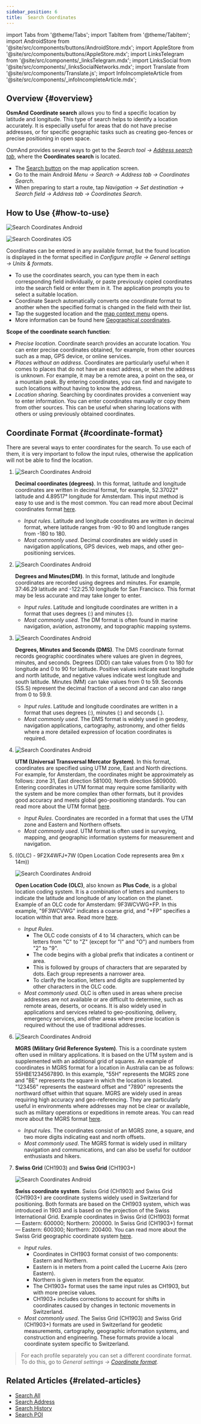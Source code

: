 ```yaml
---
sidebar_position: 6
title:  Search Coordinates
---
```


import Tabs from '@theme/Tabs';
import TabItem from '@theme/TabItem';
import AndroidStore from '@site/src/components/buttons/AndroidStore.mdx';
import AppleStore from '@site/src/components/buttons/AppleStore.mdx';
import LinksTelegram from '@site/src/components/_linksTelegram.mdx';
import LinksSocial from '@site/src/components/_linksSocialNetworks.mdx';
import Translate from '@site/src/components/Translate.js';
import InfoIncompleteArticle from '@site/src/components/_infoIncompleteArticle.mdx';


## Overview {#overview}

**OsmAnd Coordinate search** allows you to find a specific location by latitude and longitude. This type of search helps to identify a location accurately. It is especially useful for areas that do not have precise addresses, or for specific geographic tasks such as creating geo-fences or precise positioning in open space.

OsmAnd provides several ways to get to the *Search tool → [Address search tab](../search/search-address.md)*, where the **Coordinates search** is located.

- The [Search button](../widgets/map-buttons.md#search) on the map application screen.
- Go to the main Android *Menu → Search → Address tab → Coordinates Search*.
- When preparing to start a route, tap *Navigation → Set destination → Search field → Address tab → Coordinates Search*.  


## How to Use {#how-to-use}

<Tabs groupId="operating-systems" queryString="current-os">

<TabItem value="android" label="Android">

![Search Coordinates Android](@site/static/img/search/coordinates_search_android.png)

</TabItem>

<TabItem value="ios" label="iOS">

![Search Coordinates iOS](@site/static/img/search/coordinates_search_ios.png)

</TabItem>

</Tabs>

Coordinates can be entered in any available format, but the found location is displayed in the format specified in *Configure profile → General settings → Units & formats*.

- To use the coordinates search, you can type them in each corresponding field individually, or paste previously copied coordinates into the search field or enter them in it. The application prompts you to select a suitable location.
- Coordinate Search automatically converts one coordinate format to another when the specified format is changed in the field with their list.
- Tap the suggested location and the [map context menu](../map/map-context-menu.md#select-any-point-long-tap) opens.
- More information can be found here [Geographical coordinates](https://en.wikipedia.org/wiki/Geographic_coordinate_system).


**Scope of the coordinate search function**:

- *Precise location*. Coordinate search provides an accurate location. You can enter precise coordinates obtained, for example, from other sources such as a map, GPS device, or online services.
- *Places without an address*. Coordinates are particularly useful when it comes to places that do not have an exact address, or when the address is unknown. For example, it may be a remote area, a point on the sea, or a mountain peak. By entering coordinates, you can find and navigate to such locations without having to know the address.
- *Location sharing*. Searching by coordinates provides a convenient way to enter information. You can enter coordinates manually or copy them from other sources. This can be useful when sharing locations with others or using previously obtained coordinates.


## Coordinate Format {#coordinate-format}

There are several ways to enter coordinates for the search. To use each of them, it is very important to follow the input rules, otherwise the application will not be able to find the location.

1. **<Translate android="true" ids="navigate_point_format_D"/>**  

    ![Search Coordinates Android](@site/static/img/search/coordinates_search_degrees_andr.png)  

    **Decimal coordinates (degrees)**. In this format, latitude and longitude coordinates are written in decimal format, for example, 52.37022° latitude and 4.89517° longitude for Amsterdam. This input method is easy to use and is the most common. You can read more about Decimal coordinates format [here](https://en.wikipedia.org/wiki/Decimal_degrees).  

    - *Input rules*. Latitude and longitude coordinates are written in decimal format, where latitude ranges from -90 to 90 and longitude ranges from -180 to 180.
    - *Most commonly used*. Decimal coordinates are widely used in navigation applications, GPS devices, web maps, and other geo-positioning services.  

2. **<Translate android="true" ids="navigate_point_format_DM"/>**  

    ![Search Coordinates Android](@site/static/img/search/coordinates_search_DM_andr.png)  

    **Degrees and Minutes(DM)**. In this format, latitude and longitude coordinates are recorded using degrees and minutes. For example, 37:46.29 latitude and -122:25.10 longitude for San Francisco. This format may be less accurate and may take longer to enter.
    - *Input rules*. Latitude and longitude coordinates are written in a format that uses degrees (:) and minutes (:).
    - *Most commonly used*. The DM format is often found in marine navigation, aviation, astronomy, and topographic mapping systems.

3. **<Translate android="true" ids="navigate_point_format_DMS"/>**  

    ![Search Coordinates Android](@site/static/img/search/coordinates_search_DMS_andr.png)  

    **Degrees, Minutes and Seconds (DMS)**. The DMS coordinate format records geographic coordinates where values are given in degrees, minutes, and seconds. Degrees (DDD) can take values from 0 to 180 for longitude and 0 to 90 for latitude. Positive values indicate east longitude and north latitude, and negative values indicate west longitude and south latitude. Minutes (MM) can take values from 0 to 59. Seconds (SS.S) represent the decimal fraction of a second and can also range from 0 to 59.9.
    - *Input rules*. Latitude and longitude coordinates are written in a format that uses degrees (:), minutes (:) and seconds (.).
    - *Most commonly used*. The DMS format is widely used in geodesy, navigation applications, cartography, astronomy, and other fields where a more detailed expression of location coordinates is required.

4. **<Translate android="true" ids="navigate_point_format_utm"/>**  

    ![Search Coordinates Android](@site/static/img/search/coordinates_search_UTM_andr.png)  

    **UTM (Universal Transversal Mercator System)**. In this format, coordinates are specified using UTM zone, East and North directions. For example, for Amsterdam, the coordinates might be approximately as follows: zone 31, East direction 581000, North direction 5809000. Entering coordinates in UTM format may require some familiarity with the system and be more complex than other formats, but it provides good accuracy and meets global geo-positioning standards. You can read more about the UTM format [here](https://en.wikipedia.org/wiki/Universal_Transverse_Mercator_coordinate_system).
    - *Input Rules*. Coordinates are recorded in a format that uses the UTM zone and Eastern and Northern offsets.
    - *Most commonly used*. UTM format is often used in surveying, mapping, and geographic information systems for measurement and navigation.

5. **<Translate android="true" ids="navigate_point_format_olc"/>**  ((OLC) - 9F2X4WFJ+7W (Open Location Code represents area 9m x 14m))  

    ![Search Coordinates Android](@site/static/img/search/coordinates_search_OLC_andr.png)  

    **Open Location Code (OLC)**, also known as **Plus Code**, is a global location coding system. It is a combination of letters and numbers to indicate the latitude and longitude of any location on the planet. Example of an OLC code for Amsterdam: 9F3WCVWG+FP. In this example, "9F3WCVWG" indicates a coarse grid, and "+FP" specifies a location within that area. Read more [here](https://en.wikipedia.org/wiki/Open_Location_Code).
    - *Input Rules*.  
        - The OLC code consists of 4 to 14 characters, which can be letters from "C" to "Z" (except for "I" and "O") and numbers from "2" to "9".
        - The code begins with a global prefix that indicates a continent or area.
        - This is followed by groups of characters that are separated by dots. Each group represents a narrower area.
        - To clarify the location, letters and digits are supplemented by other characters in the OLC code.  
    - *Most commonly used*. OLC is often used in areas where precise addresses are not available or are difficult to determine, such as remote areas, deserts, or oceans. It is also widely used in applications and services related to geo-positioning, delivery, emergency services, and other areas where precise location is required without the use of traditional addresses.  

6. **<Translate android="true" ids="navigate_point_mgrs"/>**  

    ![Search Coordinates Android](@site/static/img/search/coordinates_search_MGRS_andr.png)  

    **MGRS (Military Grid Reference System)**. This is a coordinate system often used in military applications. It is based on the UTM system and is supplemented with an additional grid of squares. An example of coordinates in MGRS format for a location in Australia can be as follows: 55HBE1234567890. In this example, "55H" represents the MGRS zone and "BE" represents the square in which the location is located. "123456" represents the eastward offset and "7890" represents the northward offset within that square. MGRS are widely used in areas requiring high accuracy and geo-referencing. They are particularly useful in environments where addresses may not be clear or available, such as military operations or expeditions in remote areas. You can read more about the MGRS format [here](https://en.wikipedia.org/wiki/Military_Grid_Reference_System).  
    - *Input rules*. The coordinates consist of an MGRS zone, a square, and two more digits indicating east and north offsets.
    - *Most commonly used*. The MGRS format is widely used in military navigation and communications, and can also be useful for outdoor enthusiasts and hikers.

7. **Swiss Grid** (CH1903) and **Swiss Grid** (CH1903+)  

    ![Search Coordinates Android](@site/static/img/search/coordinates_search_Swiss_andr.png)  

    **Swiss coordinate system**. Swiss Grid (CH1903) and Swiss Grid (CH1903+) are coordinate systems widely used in Switzerland for positioning. Both formats are based on the CH1903 system, which was introduced in 1903 and is based on the projection of the Swiss International Grid. Example coordinates in Swiss Grid (CH1903) format — Eastern: 600000; Northern: 200000. In Swiss Grid (CH1903+) format — Eastern: 600300; Northern: 200400. You can read more about the Swiss Grid geographic coordinate system [here](https://en.wikipedia.org/wiki/Swiss_coordinate_system).  
    - *Input rules*.  
        - Coordinates in CH1903 format consist of two components: Eastern and Northern.
        - Eastern is in meters from a point called the Lucerne Axis (zero Eastern).
        - Northern is given in meters from the equator.
        - The CH1903+ format uses the same input rules as CH1903, but with more precise values.
        - CH1903+ includes corrections to account for shifts in coordinates caused by changes in tectonic movements in Switzerland.
    - *Most commonly used*. The Swiss Grid (CH1903) and Swiss Grid (CH1903+) formats are used in Switzerland for geodetic measurements, cartography, geographic information systems, and construction and engineering. These formats provide a local coordinate system specific to Switzerland.


> For each profile separately you can set a different coordinate format. To do this, go to *General settings → [Coordinate format](../personal/profiles.md#units--formats)*.


<!--

## Troubleshooting {#troubleshooting}

https://github.com/osmandapp/OsmAnd/issues/14081  

https://github.com/osmandapp/OsmAnd/issues/16114  

https://github.com/osmandapp/OsmAnd/issues/14081  

-->


## Related Articles {#related-articles}

- [Search All](./search-all.md)
- [Search Address](./search-address.md)
- [Search History](./search-history.md)
- [Search POI](./search-poi.md)



